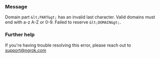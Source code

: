 
### Message
Domain part `&lt;PART&gt;` has an invalid last character. Valid domains must end with a-z A-Z or 0-9. Failed to reserve `&lt;DOMAIN&gt;`.

### Further help
If you're having trouble resolving this error, please reach out to [support@ngrok.com](mailto:support@ngrok.com?subject=Help%20with%20ERR_NGROK_408)

